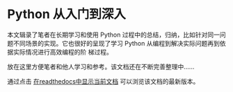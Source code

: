 # Python 从入门到深入

本文辑录了笔者在长期学习和使用 Python 过程中的总结，归纳，比如针对同一问题不同场景的实现。它也很好的呈现了学习 Python 从编程到解决实际问题再到依据实际情况进行高效编程的阶
梯过程。

放在这里方便笔者和他人学习和参考。该文档还在不断完善整理中......

通过点击 [在readthedocs中显示当前文档](https://pyhowto.readthedocs.io/en/latest/index.html>) 可以浏览该文档的最新版本。

